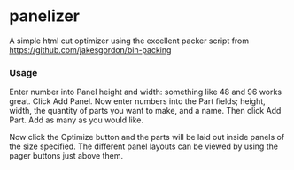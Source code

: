 # panelizer
A simple html cut optimizer using the excellent packer script from https://github.com/jakesgordon/bin-packing

### Usage

Enter number into Panel height and width: something like 48 and 96 works great.  Click Add Panel.  Now enter numbers into the Part fields; height, width, the quantity of parts you want to make, and a name. Then click Add Part. Add as many as you would like.

Now click the Optimize button and the parts will be laid out inside panels of the size specified.  The different panel layouts can be viewed by using the pager buttons just above them.

